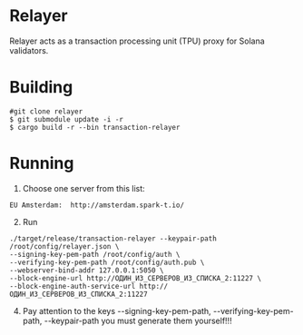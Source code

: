 # Relayer
Relayer acts as a transaction processing unit (TPU) proxy for Solana validators.

# Building
```shell
#git clone relayer
$ git submodule update -i -r
$ cargo build -r --bin transaction-relayer
```

# Running 
1.  Choose one server from this list:
```
EU Amsterdam:  http://amsterdam.spark-t.io/
```

2. Run
```
./target/release/transaction-relayer --keypair-path /root/config/relayer.json \
--signing-key-pem-path /root/config/auth \
--verifying-key-pem-path /root/config/auth.pub \
--webserver-bind-addr 127.0.0.1:5050 \
--block-engine-url http://ОДИН_ИЗ_СЕРВЕРОВ_ИЗ_СПИСКА_2:11227 \
--block-engine-auth-service-url http://ОДИН_ИЗ_СЕРВЕРОВ_ИЗ_СПИСКА_2:11227
```

4. Pay attention to the keys --signing-key-pem-path, --verifying-key-pem-path, --keypair-path you must generate them yourself!!!
